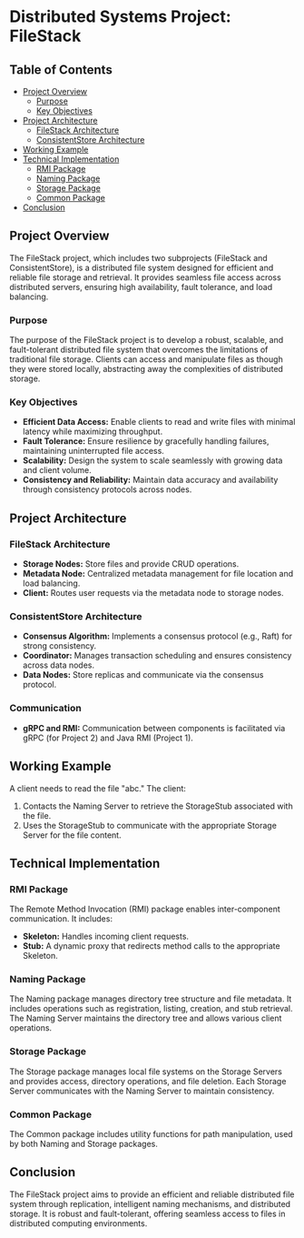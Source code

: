 # Distributed Systems Project: FileStack

## Table of Contents
- [Project Overview](#project-overview)
  - [Purpose](#purpose)
  - [Key Objectives](#key-objectives)
- [Project Architecture](#project-architecture)
  - [FileStack Architecture](#filestack-architecture)
  - [ConsistentStore Architecture](#consistentstore-architecture)
- [Working Example](#working-example)
- [Technical Implementation](#technical-implementation)
  - [RMI Package](#rmi-package)
  - [Naming Package](#naming-package)
  - [Storage Package](#storage-package)
  - [Common Package](#common-package)
- [Conclusion](#conclusion)

## Project Overview
The FileStack project, which includes two subprojects (FileStack and ConsistentStore), is a distributed file system designed for efficient and reliable file storage and retrieval. It provides seamless file access across distributed servers, ensuring high availability, fault tolerance, and load balancing.

### Purpose
The purpose of the FileStack project is to develop a robust, scalable, and fault-tolerant distributed file system that overcomes the limitations of traditional file storage. Clients can access and manipulate files as though they were stored locally, abstracting away the complexities of distributed storage.

### Key Objectives
- **Efficient Data Access:** Enable clients to read and write files with minimal latency while maximizing throughput.
- **Fault Tolerance:** Ensure resilience by gracefully handling failures, maintaining uninterrupted file access.
- **Scalability:** Design the system to scale seamlessly with growing data and client volume.
- **Consistency and Reliability:** Maintain data accuracy and availability through consistency protocols across nodes.

## Project Architecture

### FileStack Architecture
- **Storage Nodes:** Store files and provide CRUD operations.
- **Metadata Node:** Centralized metadata management for file location and load balancing.
- **Client:** Routes user requests via the metadata node to storage nodes.

### ConsistentStore Architecture
- **Consensus Algorithm:** Implements a consensus protocol (e.g., Raft) for strong consistency.
- **Coordinator:** Manages transaction scheduling and ensures consistency across data nodes.
- **Data Nodes:** Store replicas and communicate via the consensus protocol.

### Communication
- **gRPC and RMI:** Communication between components is facilitated via gRPC (for Project 2) and Java RMI (Project 1).

## Working Example
A client needs to read the file "abc." The client:
1. Contacts the Naming Server to retrieve the StorageStub associated with the file.
2. Uses the StorageStub to communicate with the appropriate Storage Server for the file content.

## Technical Implementation

### RMI Package
The Remote Method Invocation (RMI) package enables inter-component communication. It includes:
- **Skeleton:** Handles incoming client requests.
- **Stub:** A dynamic proxy that redirects method calls to the appropriate Skeleton.

### Naming Package
The Naming package manages directory tree structure and file metadata. It includes operations such as registration, listing, creation, and stub retrieval. The Naming Server maintains the directory tree and allows various client operations.

### Storage Package
The Storage package manages local file systems on the Storage Servers and provides access, directory operations, and file deletion. Each Storage Server communicates with the Naming Server to maintain consistency.

### Common Package
The Common package includes utility functions for path manipulation, used by both Naming and Storage packages.

## Conclusion
The FileStack project aims to provide an efficient and reliable distributed file system through replication, intelligent naming mechanisms, and distributed storage. It is robust and fault-tolerant, offering seamless access to files in distributed computing environments.

